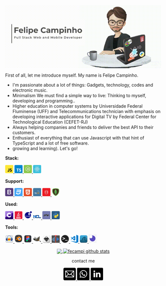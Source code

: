 <p align="center">
  <a href="https://github.com/fecampi">
    <img align="center"  src="assets/banner.gif" />
  </a>
</p>

First of all, let me introduce myself. My name is Felipe Campinho.

- I'm passionate about a lot of things: Gadgets, technology, codes and electronic music.
- Minimalism We must find a simple way to live: Thinking to myself, developing and programming..
- Higher education in computer systems by Universidade Federal Fluminense (UFF) and
 Telecommunications technician with emphasis on developing interactive applications for Digital TV by Federal Center for Technological Education (CEFET-RJ)
- Always helping companies and friends to deliver the best API to their customers.
- Enthusiast of everything that can use Javascript with that hint of TypeScript and a lot of free software.
- growing and learning). Let's go!

**Stack:**  
<p align="left">
  <a href="https://developer.mozilla.org/pt-BR/docs/Aprender/JavaScript">
    <img alt="JavaScript" width="26px" src="/assets/stack/javascript.svg" />
  </a><a href="https://www.typescriptlang.org/docs/">
    <img alt="TypeScript" width="26px" src="/assets/stack/typescript.svg" />
   </a><a href="https://nodejs.org/api/">
    <img alt="Node.js" width="26px" src="/assets/stack/node.svg" />
   </a><a href="https://pt-br.reactjs.org/docs/getting-started.html">
  <img alt="React" width="26px" src="/assets/stack/reactjs.svg" />
  </a>
</p>

**Support:**  
<p align="left">
   <a href="https://getbootstrap.com/docs/4.5/getting-started/introduction/">
  <img alt="bootstrap" width="26px" src="/assets/support/bootstrap.svg" />
  </a><a href="https://www.w3schools.com/css/default.asp">
  <img alt="css3" width="26px" src="assets/support/css3.svg" />
  </a><a href="https://www.w3schools.com/html/default.asp">
  <img alt="html5" width="26px" src="assets/support/html5.svg" />
   </a><a href="https://www.mysql.com/">
  <img alt="mysql" width="26px" src="assets/support/mysql.svg" />
   </a><a href="https://www.oracle.com/br/database/technologies/">
  <img alt="oracle" width="26px" src="assets/support/oracle.svg" />
   </a><a href="https://www.mongodb.com/">
  <img alt="mongoDB" width="26px" src="assets/support/pngwing.com.png" />
   </a>
</p>




**Used:**  
<p align="left">
   <a href="https://docs.microsoft.com/pt-br/dotnet/csharp/">
  <img alt="c-sharp" width="26px" src="assets/used/c-sharp.svg" />
   </a><a href="https://docs.oracle.com/javase/8/docs/">
  <img alt="java" width="26px" src="assets/used/java.png" />
   </a><a href="https://www.lua.org/manual/5.1/pt/manual.html">
  <img alt="lua" width="26px" src="assets/used/lua.png" />
   </a><a href="https://www.ncl.ucar.edu/">
  <img alt="ncl" width="26px" src="assets/used/ncl.png" />
   </a><a href="https://www.php.net/docs.php">
  <img alt="php" width="26px" src="assets/used/php.svg" />
   </a><a href="https://docs.python.org/3/">
  <img alt="python" width="26px" src="assets/used/python.svg" />
   </a>
</p>


**Tools:**  

<p align="left">
   <a href="https://www.audacityteam.org/">
  <img alt="" width="26px" src="assets/tools/audacity.png" />
   </a><a href="https://www.blender.org/">
  <img alt="blender" width="26px" src="assets/tools/blender.png" />
   </a><a href="https://www.figma.com/">
  <img alt="figma" width="26px" src="assets/tools/figma.png" />
  </a><a href="https://www.gimp.org/">
  <img alt="gimp" width="26px" src="assets/tools/gimp.png" />
   </a><a href="https://inkscape.org/pt-br/">
  <img alt="inkscape" width="26px" src="assets/tools/inkscape.png" />
   </a><a href="https://kdenlive.org/en/">
  <img alt="kdnlive" width="26px" src="assets/tools/kdnlive.png" />
   </a><a href="https://blog.rocketseat.com.br/terminal-com-oh-my-zsh-spaceship-dracula-e-mais/">
  <img alt="terminal" width="26px" src="assets/tools/terminal.png" />
   </a><a href="https://code.visualstudio.com/">
  <img alt="visual-studio-code" width="26px" src="assets/tools/visual-studio-code.png" />
   </a><a href="https://www.wireshark.org/docs/">
  <img alt="wireshark-icon" width="26px" src="assets/tools/wireshark-icon.png" />
   </a><a href="https://insomnia.rest/download/">
  <img alt="insomnia" width="26px" src="assets/support/insomnia.png" />
  </a>
</p>




<p align="center">

  <a href="https://github.com/fecampi">
    <img 
         align="center" 
         height="165"
         src="https://github-readme-stats.vercel.app/api/top-langs/?username=fecampi&layout=compact" 
     />
  </a>
  <a href="https://github.com/fecampi">
    <img 
         align="center" 
         height="165"
         src="https://github-readme-stats.vercel.app/api?username=fecampi&show_icons=true&include_all_commits=true" alt="fecampi github stats" />
  </a>

</p>

<p align="center">
  contact me
</p>

<p align="center">
    <a
    href="mailto:felipe.campinho@hotmail.com" 
    alt="Email"
    target="blank"
  >
   <img alt="email" width="40px" src="assets/email.svg" />
    
  </a>
    <a
    href="https://web.whatsapp.com/send?phone=+5524988324282" 
    alt="WhatsApp"
    target="blank"
  >
  <img alt="whatsapp" width="40px" src="assets/whatsapp.svg" />
  </a>
   <a
    href="https://www.linkedin.com/in/felipecampinho/" 
    alt="LinkedIn"
    target="blank"
  >
   <img alt="whatsapp" width="40px" src="assets/in.svg" />
  </a>
  

  
</p>



